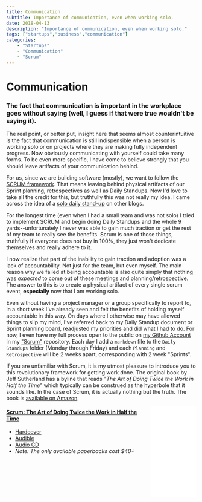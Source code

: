 ```yaml
---
title: Communication
subtitle: Importance of communication, even when working solo.
date: 2018-04-13
description: "Importance of communication, even when working solo."
tags: ["startups","business","communication"]
categories:
    - "Startups"
    - "Communication"
    - "Scrum"
---
```


# Communication

### The fact that communication is important in the workplace goes without saying (well, I guess if that were true  wouldn't be saying it).
The real point, or better put, insight here that seems almost counterintuitive is the fact that communication is still indispensible when a person is working solo or on projects where they are making fully independent progress. Now obviously communicating with yourself could take many forms. To be even more specific, I have come to believe strongly that you should leave artifacts of your communication behind.

For us, since we are building software (mostly), we want to follow the [SCRUM framework](https://www.scrum.org/resources/what-is-scrum). That means leaving behind physical artifacts of our Sprint planning, retrospectives as well as Daily Standups.  Now I'd love to take all the credit for this, but truthfully this was not really my idea. I came across the idea of a [solo daily stand-up](http://dotmonster.co/blog/the-solo-daily-stand-up) on other blogs.

For the longest time (even when I had a small team and was not solo) I tried to implement SCRUM and begin doing Daily Standups and the whole 9 yards--unfortunately I never was able to gain much traction or get the rest of my team to really see the benefits.  Scrum is one of those things, truthfully if everyone does not buy in 100%, they just won't dedicate themselves and really adhere to it.

I now realize that part of the inability to gain traction and adoption was a lack of accountability. Not just for the team, but even myself. The main reason why we failed at being accountable is also quite simply that nothing was _expected_ to come out of these meetings and planning/retrospective. The answer to this is to create a physical artifact of every single scrum event, **especially** now that I am working solo.

Even without having a project manager or a group specifically to report to, in a short week I've already seen and felt the benefits of holding myself accountable in this way. On days where I otherwise may have allowed things to slip my mind, I've referred back to my Daily Standup document or Sprint planning board, readjusted my priorities and did what I had to do. For now, I even have my full process open to the public on [my Github Account](https://github.com/nandotech/) in my ["Scrum"](https://github.com/nandotech/Scrum) repository.  Each day I add a `markdown` file to the `Daily Standups` folder (Monday through Friday) and each `Planning` and `Retrospective` will be 2 weeks apart, corresponding with 2 week "Sprints".

If you are unfamiliar with Scrum, it is my utmost pleasure to introduce you to this revolutionary framework for getting work done. The original book by Jeff Sutherland has a byline that reads _"The Art of Doing Twice the Work in Half the Time"_ which typically can be construed as the hyperbole that it sounds like. In the case of Scrum, it is actually nothing but the truth. The book is [available on Amazon](https://amzn.to/2ISGEYF).

<iframe style="width:120px;height:240px;" marginwidth="0" marginheight="0" scrolling="no" frameborder="0" src="//ws-na.amazon-adsystem.com/widgets/q?ServiceVersion=20070822&OneJS=1&Operation=GetAdHtml&MarketPlace=US&source=ss&ref=as_ss_li_til&ad_type=product_link&tracking_id=nandotech-20&marketplace=amazon&region=US&placement=B00JI54HCU&asins=B00JI54HCU&linkId=18d0051217780e6e919d9daa9e15e370&show_border=true&link_opens_in_new_window=true" align="right"></iframe>

#### [Scrum: The Art of Doing Twice the Work in Half the Time](https://amzn.to/2ISGEYF)
* [Hardcover](https://amzn.to/2ISGEYF)
* [Audible](https://amzn.to/2Hxh4sF)
* [Audio CD](https://amzn.to/2JKgyIA)
* _Note: The only available paperbacks cost $40+_

